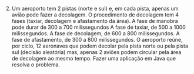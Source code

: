 2. Um aeroporto tem 2 pistas (norte e sul) e, em cada pista, apenas um avião pode fazer a decolagem.
O procedimento de decolagem tem 4 fases (taxiar, decolagem e afastamento da área). A fase de
manobra pode durar de 300 a 700 milissegundos A fase de taxiar, de 500 a 1000 milissegundos. A
fase de decolagem, de 600 a 800 milissegundos. A fase de afastamento, de 300 a 800 milissegundos.
O aeroporto reúne, por ciclo, 12 aeronaves que podem decolar pela pista norte ou pela pista sul
(decisão aleatória) mas, apenas 2 aviões podem circular pela área de decolagem ao mesmo tempo.
Fazer uma aplicação em Java que resolva o problema.
